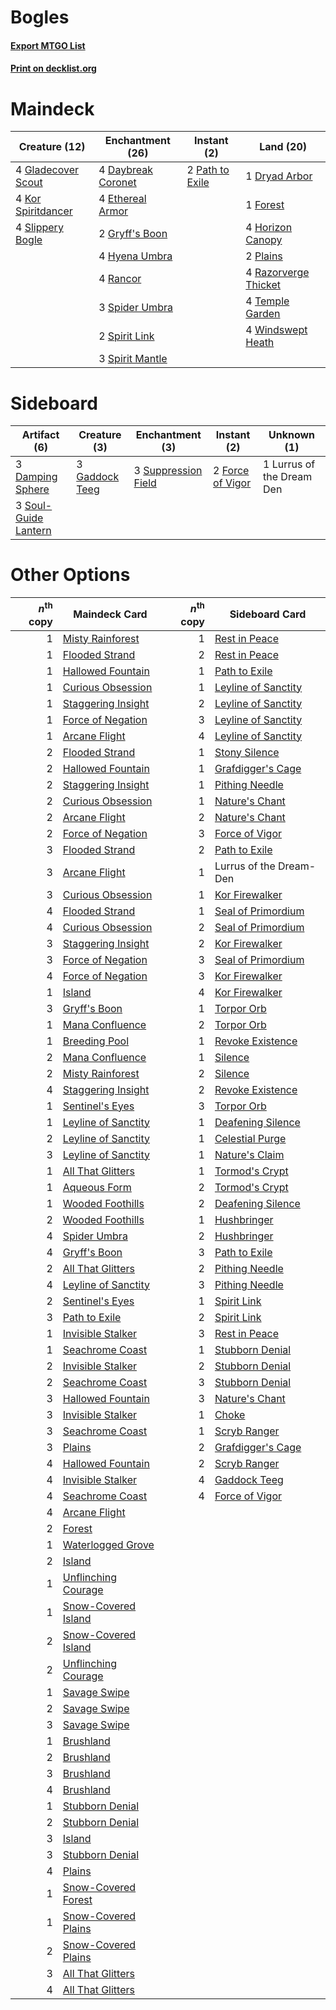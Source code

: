 # Bogles

#### [Export MTGO List](../collection/Bogles/Bogles.txt)
#### [Print on decklist.org](http://decklist.org/?deckmain=4%09Daybreak%20Coronet%0A1%09Dryad%20Arbor%0A4%09Ethereal%20Armor%0A1%09Forest%0A4%09Gladecover%20Scout%0A2%09Gryff's%20Boon%0A4%09Horizon%20Canopy%0A4%09Hyena%20Umbra%0A4%09Kor%20Spiritdancer%0A2%09Path%20to%20Exile%0A2%09Plains%0A4%09Rancor%0A4%09Razorverge%20Thicket%0A4%09Slippery%20Bogle%0A3%09Spider%20Umbra%0A2%09Spirit%20Link%0A3%09Spirit%20Mantle%0A4%09Temple%20Garden%0A4%09Windswept%20Heath&deckside=3%09Damping%20Sphere%0A2%09Force%20of%20Vigor%0A3%09Gaddock%20Teeg%0A1%09Lurrus%20of%20the%20Dream%20Den%0A3%09Soul-Guide%20Lantern%0A3%09Suppression%20Field)
# Maindeck

|                                        Creature (12)                                        |                                      Enchantment (26)                                       |                                       Instant (2)                                        |                                           Land (20)                                           |
|---------------------------------------------------------------------------------------------|---------------------------------------------------------------------------------------------|------------------------------------------------------------------------------------------|-----------------------------------------------------------------------------------------------|
|4 [Gladecover Scout](http://gatherer.wizards.com/Pages/Card/Details.aspx?multiverseid=220082)|4 [Daybreak Coronet](http://gatherer.wizards.com/Pages/Card/Details.aspx?multiverseid=130635)|2 [Path to Exile](http://gatherer.wizards.com/Pages/Card/Details.aspx?multiverseid=220511)|1 [Dryad Arbor](http://gatherer.wizards.com/Pages/Card/Details.aspx?multiverseid=136196)       |
|4 [Kor Spiritdancer](http://gatherer.wizards.com/Pages/Card/Details.aspx?multiverseid=446061)|4 [Ethereal Armor](http://gatherer.wizards.com/Pages/Card/Details.aspx?multiverseid=265414)  |                                                                                          |1 [Forest](http://gatherer.wizards.com/Pages/Card/Details.aspx?multiverseid=439860)            |
|4 [Slippery Bogle](http://gatherer.wizards.com/Pages/Card/Details.aspx?multiverseid=150999)  |2 [Gryff's Boon](http://gatherer.wizards.com/Pages/Card/Details.aspx?multiverseid=409758)    |                                                                                          |4 [Horizon Canopy](http://gatherer.wizards.com/Pages/Card/Details.aspx?multiverseid=409571)    |
|                                                                                             |4 [Hyena Umbra](http://gatherer.wizards.com/Pages/Card/Details.aspx?multiverseid=271150)     |                                                                                          |2 [Plains](http://gatherer.wizards.com/Pages/Card/Details.aspx?multiverseid=439856)            |
|                                                                                             |4 [Rancor](http://gatherer.wizards.com/Pages/Card/Details.aspx?multiverseid=442175)          |                                                                                          |4 [Razorverge Thicket](http://gatherer.wizards.com/Pages/Card/Details.aspx?multiverseid=209407)|
|                                                                                             |3 [Spider Umbra](http://gatherer.wizards.com/Pages/Card/Details.aspx?multiverseid=220555)    |                                                                                          |4 [Temple Garden](http://gatherer.wizards.com/Pages/Card/Details.aspx?multiverseid=405112)     |
|                                                                                             |2 [Spirit Link](http://gatherer.wizards.com/Pages/Card/Details.aspx?multiverseid=129744)     |                                                                                          |4 [Windswept Heath](http://gatherer.wizards.com/Pages/Card/Details.aspx?multiverseid=405115)   |
|                                                                                             |3 [Spirit Mantle](http://gatherer.wizards.com/Pages/Card/Details.aspx?multiverseid=220154)   |                                                                                          |                                                                                               |


# Sideboard

|                                         Artifact (6)                                          |                                      Creature (3)                                       |                                       Enchantment (3)                                       |                                        Instant (2)                                        |       Unknown (1)       |
|-----------------------------------------------------------------------------------------------|-----------------------------------------------------------------------------------------|---------------------------------------------------------------------------------------------|-------------------------------------------------------------------------------------------|-------------------------|
|3 [Damping Sphere](http://gatherer.wizards.com/Pages/Card/Details.aspx?multiverseid=443101)    |3 [Gaddock Teeg](http://gatherer.wizards.com/Pages/Card/Details.aspx?multiverseid=140188)|3 [Suppression Field](http://gatherer.wizards.com/Pages/Card/Details.aspx?multiverseid=83617)|2 [Force of Vigor](http://gatherer.wizards.com/Pages/Card/Details.aspx?multiverseid=464113)|1 Lurrus of the Dream Den|
|3 [Soul-Guide Lantern](http://gatherer.wizards.com/Pages/Card/Details.aspx?multiverseid=476488)|                                                                                         |                                                                                             |                                                                                           |                         |


# Other Options

|*n*<sup>th</sup> copy|                                        Maindeck Card                                         |*n*<sup>th</sup> copy|                                        Sideboard Card                                        |
|--------------------:|----------------------------------------------------------------------------------------------|--------------------:|----------------------------------------------------------------------------------------------|
|                    1|[Misty Rainforest](http://gatherer.wizards.com/Pages/Card/Details.aspx?multiverseid=405102)   |                    1|[Rest in Peace](http://gatherer.wizards.com/Pages/Card/Details.aspx?multiverseid=442021)      |
|                    1|[Flooded Strand](http://gatherer.wizards.com/Pages/Card/Details.aspx?multiverseid=405098)     |                    2|[Rest in Peace](http://gatherer.wizards.com/Pages/Card/Details.aspx?multiverseid=442021)      |
|                    1|[Hallowed Fountain](http://gatherer.wizards.com/Pages/Card/Details.aspx?multiverseid=97071)   |                    1|[Path to Exile](http://gatherer.wizards.com/Pages/Card/Details.aspx?multiverseid=220511)      |
|                    1|[Curious Obsession](http://gatherer.wizards.com/Pages/Card/Details.aspx?multiverseid=439692)  |                    1|[Leyline of Sanctity](http://gatherer.wizards.com/Pages/Card/Details.aspx?multiverseid=204993)|
|                    1|[Staggering Insight](http://gatherer.wizards.com/Pages/Card/Details.aspx?multiverseid=476479) |                    2|[Leyline of Sanctity](http://gatherer.wizards.com/Pages/Card/Details.aspx?multiverseid=204993)|
|                    1|[Force of Negation](http://gatherer.wizards.com/Pages/Card/Details.aspx?multiverseid=464001)  |                    3|[Leyline of Sanctity](http://gatherer.wizards.com/Pages/Card/Details.aspx?multiverseid=204993)|
|                    1|[Arcane Flight](http://gatherer.wizards.com/Pages/Card/Details.aspx?multiverseid=442931)      |                    4|[Leyline of Sanctity](http://gatherer.wizards.com/Pages/Card/Details.aspx?multiverseid=204993)|
|                    2|[Flooded Strand](http://gatherer.wizards.com/Pages/Card/Details.aspx?multiverseid=405098)     |                    1|[Stony Silence](http://gatherer.wizards.com/Pages/Card/Details.aspx?multiverseid=247425)      |
|                    2|[Hallowed Fountain](http://gatherer.wizards.com/Pages/Card/Details.aspx?multiverseid=97071)   |                    1|[Grafdigger's Cage](http://gatherer.wizards.com/Pages/Card/Details.aspx?multiverseid=278452)  |
|                    2|[Staggering Insight](http://gatherer.wizards.com/Pages/Card/Details.aspx?multiverseid=476479) |                    1|[Pithing Needle](http://gatherer.wizards.com/Pages/Card/Details.aspx?multiverseid=129526)     |
|                    2|[Curious Obsession](http://gatherer.wizards.com/Pages/Card/Details.aspx?multiverseid=439692)  |                    1|[Nature's Chant](http://gatherer.wizards.com/Pages/Card/Details.aspx?multiverseid=464159)     |
|                    2|[Arcane Flight](http://gatherer.wizards.com/Pages/Card/Details.aspx?multiverseid=442931)      |                    2|[Nature's Chant](http://gatherer.wizards.com/Pages/Card/Details.aspx?multiverseid=464159)     |
|                    2|[Force of Negation](http://gatherer.wizards.com/Pages/Card/Details.aspx?multiverseid=464001)  |                    3|[Force of Vigor](http://gatherer.wizards.com/Pages/Card/Details.aspx?multiverseid=464113)     |
|                    3|[Flooded Strand](http://gatherer.wizards.com/Pages/Card/Details.aspx?multiverseid=405098)     |                    2|[Path to Exile](http://gatherer.wizards.com/Pages/Card/Details.aspx?multiverseid=220511)      |
|                    3|[Arcane Flight](http://gatherer.wizards.com/Pages/Card/Details.aspx?multiverseid=442931)      |                    1|Lurrus of the Dream-Den                                                                       |
|                    3|[Curious Obsession](http://gatherer.wizards.com/Pages/Card/Details.aspx?multiverseid=439692)  |                    1|[Kor Firewalker](http://gatherer.wizards.com/Pages/Card/Details.aspx?multiverseid=442010)     |
|                    4|[Flooded Strand](http://gatherer.wizards.com/Pages/Card/Details.aspx?multiverseid=405098)     |                    1|[Seal of Primordium](http://gatherer.wizards.com/Pages/Card/Details.aspx?multiverseid=425960) |
|                    4|[Curious Obsession](http://gatherer.wizards.com/Pages/Card/Details.aspx?multiverseid=439692)  |                    2|[Seal of Primordium](http://gatherer.wizards.com/Pages/Card/Details.aspx?multiverseid=425960) |
|                    3|[Staggering Insight](http://gatherer.wizards.com/Pages/Card/Details.aspx?multiverseid=476479) |                    2|[Kor Firewalker](http://gatherer.wizards.com/Pages/Card/Details.aspx?multiverseid=442010)     |
|                    3|[Force of Negation](http://gatherer.wizards.com/Pages/Card/Details.aspx?multiverseid=464001)  |                    3|[Seal of Primordium](http://gatherer.wizards.com/Pages/Card/Details.aspx?multiverseid=425960) |
|                    4|[Force of Negation](http://gatherer.wizards.com/Pages/Card/Details.aspx?multiverseid=464001)  |                    3|[Kor Firewalker](http://gatherer.wizards.com/Pages/Card/Details.aspx?multiverseid=442010)     |
|                    1|[Island](http://gatherer.wizards.com/Pages/Card/Details.aspx?multiverseid=439857)             |                    4|[Kor Firewalker](http://gatherer.wizards.com/Pages/Card/Details.aspx?multiverseid=442010)     |
|                    3|[Gryff's Boon](http://gatherer.wizards.com/Pages/Card/Details.aspx?multiverseid=409758)       |                    1|[Torpor Orb](http://gatherer.wizards.com/Pages/Card/Details.aspx?multiverseid=233069)         |
|                    1|[Mana Confluence](http://gatherer.wizards.com/Pages/Card/Details.aspx?multiverseid=409573)    |                    2|[Torpor Orb](http://gatherer.wizards.com/Pages/Card/Details.aspx?multiverseid=233069)         |
|                    1|[Breeding Pool](http://gatherer.wizards.com/Pages/Card/Details.aspx?multiverseid=97088)       |                    1|[Revoke Existence](http://gatherer.wizards.com/Pages/Card/Details.aspx?multiverseid=378397)   |
|                    2|[Mana Confluence](http://gatherer.wizards.com/Pages/Card/Details.aspx?multiverseid=409573)    |                    1|[Silence](http://gatherer.wizards.com/Pages/Card/Details.aspx?multiverseid=191083)            |
|                    2|[Misty Rainforest](http://gatherer.wizards.com/Pages/Card/Details.aspx?multiverseid=405102)   |                    2|[Silence](http://gatherer.wizards.com/Pages/Card/Details.aspx?multiverseid=191083)            |
|                    4|[Staggering Insight](http://gatherer.wizards.com/Pages/Card/Details.aspx?multiverseid=476479) |                    2|[Revoke Existence](http://gatherer.wizards.com/Pages/Card/Details.aspx?multiverseid=378397)   |
|                    1|[Sentinel's Eyes](http://gatherer.wizards.com/Pages/Card/Details.aspx?multiverseid=476287)    |                    3|[Torpor Orb](http://gatherer.wizards.com/Pages/Card/Details.aspx?multiverseid=233069)         |
|                    1|[Leyline of Sanctity](http://gatherer.wizards.com/Pages/Card/Details.aspx?multiverseid=204993)|                    1|[Deafening Silence](http://gatherer.wizards.com/Pages/Card/Details.aspx?multiverseid=472972)  |
|                    2|[Leyline of Sanctity](http://gatherer.wizards.com/Pages/Card/Details.aspx?multiverseid=204993)|                    1|[Celestial Purge](http://gatherer.wizards.com/Pages/Card/Details.aspx?multiverseid=183055)    |
|                    3|[Leyline of Sanctity](http://gatherer.wizards.com/Pages/Card/Details.aspx?multiverseid=204993)|                    1|[Nature's Claim](http://gatherer.wizards.com/Pages/Card/Details.aspx?multiverseid=382316)     |
|                    1|[All That Glitters](http://gatherer.wizards.com/Pages/Card/Details.aspx?multiverseid=472964)  |                    1|[Tormod's Crypt](http://gatherer.wizards.com/Pages/Card/Details.aspx?multiverseid=389723)     |
|                    1|[Aqueous Form](http://gatherer.wizards.com/Pages/Card/Details.aspx?multiverseid=373715)       |                    2|[Tormod's Crypt](http://gatherer.wizards.com/Pages/Card/Details.aspx?multiverseid=389723)     |
|                    1|[Wooded Foothills](http://gatherer.wizards.com/Pages/Card/Details.aspx?multiverseid=405116)   |                    2|[Deafening Silence](http://gatherer.wizards.com/Pages/Card/Details.aspx?multiverseid=472972)  |
|                    2|[Wooded Foothills](http://gatherer.wizards.com/Pages/Card/Details.aspx?multiverseid=405116)   |                    1|[Hushbringer](http://gatherer.wizards.com/Pages/Card/Details.aspx?multiverseid=472980)        |
|                    4|[Spider Umbra](http://gatherer.wizards.com/Pages/Card/Details.aspx?multiverseid=220555)       |                    2|[Hushbringer](http://gatherer.wizards.com/Pages/Card/Details.aspx?multiverseid=472980)        |
|                    4|[Gryff's Boon](http://gatherer.wizards.com/Pages/Card/Details.aspx?multiverseid=409758)       |                    3|[Path to Exile](http://gatherer.wizards.com/Pages/Card/Details.aspx?multiverseid=220511)      |
|                    2|[All That Glitters](http://gatherer.wizards.com/Pages/Card/Details.aspx?multiverseid=472964)  |                    2|[Pithing Needle](http://gatherer.wizards.com/Pages/Card/Details.aspx?multiverseid=129526)     |
|                    4|[Leyline of Sanctity](http://gatherer.wizards.com/Pages/Card/Details.aspx?multiverseid=204993)|                    3|[Pithing Needle](http://gatherer.wizards.com/Pages/Card/Details.aspx?multiverseid=129526)     |
|                    2|[Sentinel's Eyes](http://gatherer.wizards.com/Pages/Card/Details.aspx?multiverseid=476287)    |                    1|[Spirit Link](http://gatherer.wizards.com/Pages/Card/Details.aspx?multiverseid=129744)        |
|                    3|[Path to Exile](http://gatherer.wizards.com/Pages/Card/Details.aspx?multiverseid=220511)      |                    2|[Spirit Link](http://gatherer.wizards.com/Pages/Card/Details.aspx?multiverseid=129744)        |
|                    1|[Invisible Stalker](http://gatherer.wizards.com/Pages/Card/Details.aspx?multiverseid=220041)  |                    3|[Rest in Peace](http://gatherer.wizards.com/Pages/Card/Details.aspx?multiverseid=442021)      |
|                    1|[Seachrome Coast](http://gatherer.wizards.com/Pages/Card/Details.aspx?multiverseid=209399)    |                    1|[Stubborn Denial](http://gatherer.wizards.com/Pages/Card/Details.aspx?multiverseid=386673)    |
|                    2|[Invisible Stalker](http://gatherer.wizards.com/Pages/Card/Details.aspx?multiverseid=220041)  |                    2|[Stubborn Denial](http://gatherer.wizards.com/Pages/Card/Details.aspx?multiverseid=386673)    |
|                    2|[Seachrome Coast](http://gatherer.wizards.com/Pages/Card/Details.aspx?multiverseid=209399)    |                    3|[Stubborn Denial](http://gatherer.wizards.com/Pages/Card/Details.aspx?multiverseid=386673)    |
|                    3|[Hallowed Fountain](http://gatherer.wizards.com/Pages/Card/Details.aspx?multiverseid=97071)   |                    3|[Nature's Chant](http://gatherer.wizards.com/Pages/Card/Details.aspx?multiverseid=464159)     |
|                    3|[Invisible Stalker](http://gatherer.wizards.com/Pages/Card/Details.aspx?multiverseid=220041)  |                    1|[Choke](http://gatherer.wizards.com/Pages/Card/Details.aspx?multiverseid=45431)               |
|                    3|[Seachrome Coast](http://gatherer.wizards.com/Pages/Card/Details.aspx?multiverseid=209399)    |                    1|[Scryb Ranger](http://gatherer.wizards.com/Pages/Card/Details.aspx?multiverseid=118924)       |
|                    3|[Plains](http://gatherer.wizards.com/Pages/Card/Details.aspx?multiverseid=439856)             |                    2|[Grafdigger's Cage](http://gatherer.wizards.com/Pages/Card/Details.aspx?multiverseid=278452)  |
|                    4|[Hallowed Fountain](http://gatherer.wizards.com/Pages/Card/Details.aspx?multiverseid=97071)   |                    2|[Scryb Ranger](http://gatherer.wizards.com/Pages/Card/Details.aspx?multiverseid=118924)       |
|                    4|[Invisible Stalker](http://gatherer.wizards.com/Pages/Card/Details.aspx?multiverseid=220041)  |                    4|[Gaddock Teeg](http://gatherer.wizards.com/Pages/Card/Details.aspx?multiverseid=140188)       |
|                    4|[Seachrome Coast](http://gatherer.wizards.com/Pages/Card/Details.aspx?multiverseid=209399)    |                    4|[Force of Vigor](http://gatherer.wizards.com/Pages/Card/Details.aspx?multiverseid=464113)     |
|                    4|[Arcane Flight](http://gatherer.wizards.com/Pages/Card/Details.aspx?multiverseid=442931)      |                     |                                                                                              |
|                    2|[Forest](http://gatherer.wizards.com/Pages/Card/Details.aspx?multiverseid=439860)             |                     |                                                                                              |
|                    1|[Waterlogged Grove](http://gatherer.wizards.com/Pages/Card/Details.aspx?multiverseid=464198)  |                     |                                                                                              |
|                    2|[Island](http://gatherer.wizards.com/Pages/Card/Details.aspx?multiverseid=439857)             |                     |                                                                                              |
|                    1|[Unflinching Courage](http://gatherer.wizards.com/Pages/Card/Details.aspx?multiverseid=446198)|                     |                                                                                              |
|                    1|[Snow-Covered Island](http://gatherer.wizards.com/Pages/Card/Details.aspx?multiverseid=121130)|                     |                                                                                              |
|                    2|[Snow-Covered Island](http://gatherer.wizards.com/Pages/Card/Details.aspx?multiverseid=121130)|                     |                                                                                              |
|                    2|[Unflinching Courage](http://gatherer.wizards.com/Pages/Card/Details.aspx?multiverseid=446198)|                     |                                                                                              |
|                    1|[Savage Swipe](http://gatherer.wizards.com/Pages/Card/Details.aspx?multiverseid=464127)       |                     |                                                                                              |
|                    2|[Savage Swipe](http://gatherer.wizards.com/Pages/Card/Details.aspx?multiverseid=464127)       |                     |                                                                                              |
|                    3|[Savage Swipe](http://gatherer.wizards.com/Pages/Card/Details.aspx?multiverseid=464127)       |                     |                                                                                              |
|                    1|[Brushland](http://gatherer.wizards.com/Pages/Card/Details.aspx?multiverseid=129496)          |                     |                                                                                              |
|                    2|[Brushland](http://gatherer.wizards.com/Pages/Card/Details.aspx?multiverseid=129496)          |                     |                                                                                              |
|                    3|[Brushland](http://gatherer.wizards.com/Pages/Card/Details.aspx?multiverseid=129496)          |                     |                                                                                              |
|                    4|[Brushland](http://gatherer.wizards.com/Pages/Card/Details.aspx?multiverseid=129496)          |                     |                                                                                              |
|                    1|[Stubborn Denial](http://gatherer.wizards.com/Pages/Card/Details.aspx?multiverseid=386673)    |                     |                                                                                              |
|                    2|[Stubborn Denial](http://gatherer.wizards.com/Pages/Card/Details.aspx?multiverseid=386673)    |                     |                                                                                              |
|                    3|[Island](http://gatherer.wizards.com/Pages/Card/Details.aspx?multiverseid=439857)             |                     |                                                                                              |
|                    3|[Stubborn Denial](http://gatherer.wizards.com/Pages/Card/Details.aspx?multiverseid=386673)    |                     |                                                                                              |
|                    4|[Plains](http://gatherer.wizards.com/Pages/Card/Details.aspx?multiverseid=439856)             |                     |                                                                                              |
|                    1|[Snow-Covered Forest](http://gatherer.wizards.com/Pages/Card/Details.aspx?multiverseid=121192)|                     |                                                                                              |
|                    1|[Snow-Covered Plains](http://gatherer.wizards.com/Pages/Card/Details.aspx?multiverseid=121267)|                     |                                                                                              |
|                    2|[Snow-Covered Plains](http://gatherer.wizards.com/Pages/Card/Details.aspx?multiverseid=121267)|                     |                                                                                              |
|                    3|[All That Glitters](http://gatherer.wizards.com/Pages/Card/Details.aspx?multiverseid=472964)  |                     |                                                                                              |
|                    4|[All That Glitters](http://gatherer.wizards.com/Pages/Card/Details.aspx?multiverseid=472964)  |                     |                                                                                              |

